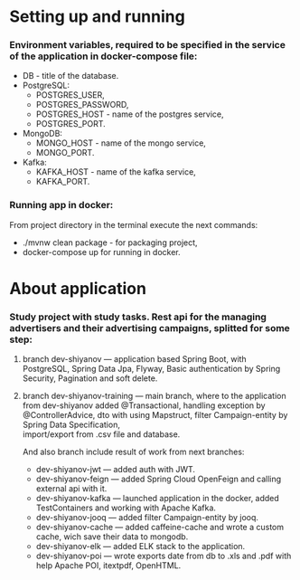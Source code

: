 # Setting up and running
### Environment variables, required to be specified in the service of the application in docker-compose file:

- DB - title of the database.
- PostgreSQL:
  - POSTGRES_USER,
  - POSTGRES_PASSWORD,
  - POSTGRES_HOST - name of the postgres service,
  - POSTGRES_PORT.
- MongoDB:
  - MONGO_HOST - name of the mongo service,
  - MONGO_PORT.
- Kafka:
  - KAFKA_HOST - name of the kafka service,
  - KAFKA_PORT.


### Running app in docker:
From project directory in the terminal execute the next commands:

- ./mvnw clean package</u> - for packaging project,
- docker-compose up</u> for running in docker.


# About application
### Study project with study tasks. Rest api for the managing advertisers and their advertising campaigns, splitted for some step:
1. branch dev-shiyanov — application based Spring Boot, with PostgreSQL, Spring Data Jpa, 
Flyway, Basic authentication by Spring Security, Pagination and soft delete.
2. branch dev-shiyanov-training — main branch, where to the application from dev-shiyanov added @Transactional, 
handling exception by @ControllerAdvice, dto with using Mapstruct, filter Campaign-entity by Spring Data Specification,  
import/export from .csv file and database. 

    And also branch include result of work from next branches:

   - dev-shiyanov-jwt — added auth with JWT.
   - dev-shiyanov-feign — added Spring Cloud OpenFeign and calling external api with it.
   - dev-shiyanov-kafka — launched application in the docker, added TestContainers and working with Apache Kafka.
   - dev-shiyanov-jooq — added filter Campaign-entity by jooq.
   - dev-shiyanov-cache — added caffeine-cache and wrote a custom cache, wich save their data to mongodb.
   - dev-shiyanov-elk — added ELK stack to the application.
   - dev-shiyanov-poi — wrote exports date from db to .xls and .pdf with help Apache POI, itextpdf, OpenHTML.

